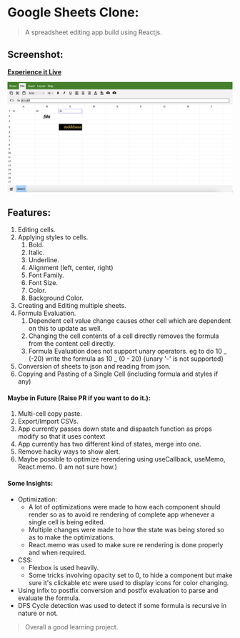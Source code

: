 # Google Sheets Clone:

> A spreadsheet editing app build using Reactjs.

## Screenshot:

<b>[Experience it Live](https://web-application-mimicking-google-sheets-flax.vercel.app/)</b>

<img src="./public/screenshot.png" alt="image-app"/>

## Features:

1. Editing cells.
2. Applying styles to cells.
   1. Bold.
   2. Italic.
   3. Underline.
   4. Alignment (left, center, right)
   5. Font Family.
   6. Font Size.
   7. Color.
   8. Background Color.
3. Creating and Editing multiple sheets.
4. Formula Evaluation.
   1. Dependent cell value change causes other cell which are dependent on this to update as well.
   2. Changing the cell contents of a cell directly removes the formula from the content cell directly.
   3. Formula Evaluation does not support unary operators. eg to do 10 _ (-20) write the formula as 10 _ (0 - 20) {unary '-' is not supported}
5. Conversion of sheets to json and reading from json.
6. Copying and Pasting of a Single Cell (including formula and styles if any)

#### Maybe in Future (Raise PR if you want to do it.):

1. Multi-cell copy paste.
2. Export/Import CSVs.
3. App currently passes down state and dispaatch function as props modify so that it uses context
4. App currently has two different kind of states, merge into one.
5. Remove hacky ways to show alert.
6. Maybe possible to optimize rerendering using useCallback, useMemo, React.memo. (I am not sure how.)

#### Some Insights:

- Optimization:
  - A lot of optimizations were made to how each component should render so as to avoid re rendering of complete app whenever a single cell is being edited.
  - Multiple changes were made to how the state was being stored so as to make the optimizations.
  - React.memo was used to make sure re rendering is done properly and when required.
- CSS:
  - Flexbox is used heavily.
  - Some tricks involving opacity set to 0, to hide a component but make sure it's clickable etc were used to display icons for color changing.
- Using infix to postfix conversion and postfix evaluation to parse and evaluate the formula.
- DFS Cycle detection was used to detect if some formula is recursive in nature or not.

> Overall a good learning project.
